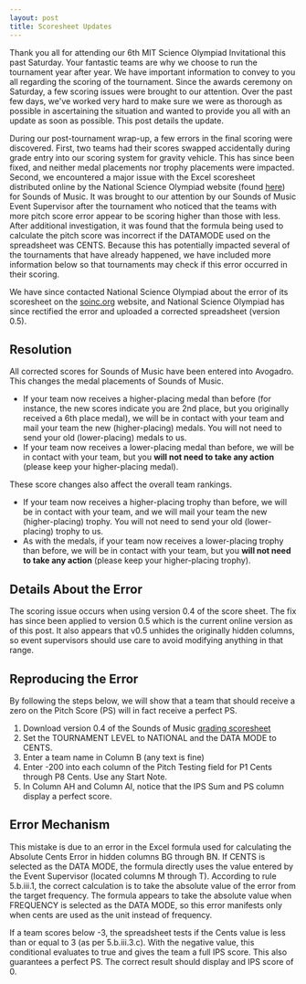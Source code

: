 ```yaml
---
layout: post
title: Scoresheet Updates 
---
```


Thank you all for attending our 6th MIT Science Olympiad Invitational this past Saturday. Your fantastic teams are why we choose to run the tournament year after year. We have important information to convey to you all regarding the scoring of the tournament. Since the awards ceremony on Saturday, a few scoring issues were brought to our attention. Over the past few days, we've worked very hard to make sure we were as thorough as possible in ascertaining the situation and wanted to provide you all with an update as soon as possible. This post details the update.

During our post-tournament wrap-up, a few errors in the final scoring were discovered. First, two teams had their scores swapped accidentally during grade entry into our scoring system for gravity vehicle. This has since been fixed, and neither medal placements nor trophy placements were impacted. Second, we encountered a major issue with the Excel scoresheet distributed online by the National Science Olympiad website (found [here](https://www.soinc.org/scoresheets)) for Sounds of Music. It was brought to our attention by our Sounds of Music Event Supervisor after the tournament who noticed that the teams with more pitch score error appear to be scoring higher than those with less. After additional investigation, it was found that the formula being used to calculate the pitch score was incorrect if the DATAMODE used on the spreadsheet was CENTS. Because this has potentially impacted several of the tournaments that have already happened, we have included more information below so that tournaments may check if this error occurred in their scoring.

We have since contacted National Science Olympiad about the error of its scoresheet on the [soinc.org](https://soinc.org) website, and National Science Olympiad has since rectified the error and uploaded a corrected spreadsheet (version 0.5).

## Resolution
All corrected scores for Sounds of Music have been entered into Avogadro. This changes the medal placements of Sounds of Music. 
* If your team now receives a higher-placing medal than before (for instance, the new scores indicate you are 2nd place, but you originally received a 6th place medal), we will be in contact with your team and mail your team the new (higher-placing) medals. You will not need to send your old (lower-placing) medals to us.
* If your team now receives a lower-placing medal than before, we will be in contact with your team, but you **will not need to take any action** (please keep your higher-placing medal).

These score changes also affect the overall team rankings. 
* If your team now receives a higher-placing trophy than before, we will be in contact with your team, and we will mail your team the new (higher-placing) trophy. You will not need to send your old (lower-placing) trophy to us.
* As with the medals, if your team now receives a lower-placing trophy than before, we will be in contact with your team, but you **will not need to take any action** (please keep your higher-placing trophy).

## Details About the Error
The scoring issue occurs when using version 0.4 of the score sheet. The fix has since been applied to version 0.5 which is the current online version as of this post. It also appears that v0.5 unhides the originally hidden columns, so event supervisors should use care to avoid modifying anything in that range.

## Reproducing the Error
By following the steps below, we will show that a team that should receive a zero on the Pitch Score (PS) will in fact receive a perfect PS.
1. Download version 0.4 of the Sounds of Music [grading scoresheet](https://www.soinc.org/sites/default/files/uploaded_files/Sounds_of_Music_Scoring_Sheet_2020v0.4.xlsx)
1. Set the TOURNAMENT LEVEL to NATIONAL and the DATA MODE to CENTS.
1. Enter a team name in Column B (any text is fine)
1. Enter -200 into each column of the Pitch Testing field for P1 Cents through P8 Cents. Use any Start Note.
1. In Column AH and Column AI, notice that the IPS Sum and PS column display a perfect score.

## Error Mechanism
This mistake is due to an error in the Excel formula used for calculating the Absolute Cents Error in hidden columns BG through BN. If CENTS is selected as the DATA MODE, the formula directly uses the value entered by the Event Supervisor (located columns M through T). According to rule 5.b.iii.1, the correct calculation is to take the absolute value of the error from the target frequency. The formula appears to take the absolute value when FREQUENCY is selected as the DATA MODE, so this error manifests only when cents are used as the unit instead of frequency.

If a team scores below -3, the spreadsheet tests if the Cents value is less than or equal to 3 (as per 5.b.iii.3.c). With the negative value, this conditional evaluates to true and gives the team a full IPS score. This also guarantees a perfect PS. The correct result should display and IPS score of 0.

